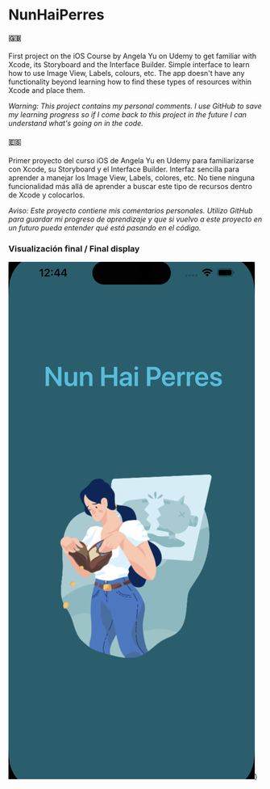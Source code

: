 # NunHaiPerres


#### :uk: 
First project on the iOS Course by Angela Yu on Udemy to get familiar with Xcode, its Storyboard and the Interface Builder.
Simple interface to learn how to use Image View, Labels, colours, etc.
The app doesn't have any functionality beyond learning how to find these types of resources within Xcode and place them.

*Warning: This project contains my personal comments. I use GitHub to save my learning progress so if I come back to this project in the future I can understand what's going on in the code.*


#### :es:  
Primer proyecto del curso iOS de Angela Yu en Udemy para familiarizarse con Xcode, su Storyboard y el Interface Builder. 
Interfaz sencilla para aprender a manejar los Image View, Labels, colores, etc.
No tiene ninguna funcionalidad más allá de aprender a buscar este tipo de recursos dentro de Xcode y colocarlos.

*Aviso: Este proyecto contiene mis comentarios personales. Utilizo GitHub para guardar mi progreso de aprendizaje y que si vuelvo a este proyecto en un futuro pueda entender qué está pasando en el código.*

### Visualización final / Final display
![Final display of the app on an iPhone simulator](https://github.com/lzmdev7/NunHaiPerres/blob/master/NunHaiPerres.png))
